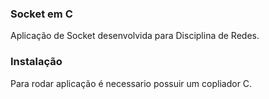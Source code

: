 ### Socket em C

Aplicação de Socket desenvolvida para Disciplina de Redes.


### Instalação

Para rodar aplicação é necessario possuir um copliador C.
